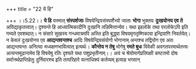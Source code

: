 +++
title = "22 ये हि"

+++
।।5.22।। **ये हि** यस्मात् **संस्पर्शजाः** विषयेन्द्रियसंस्पर्शेभ्यो
जाताः **भोगा** भुक्तयः **दुःखयोनय एव ते** अविद्याकृतत्वात्। दृश्यन्ते हि
आध्यात्मिकादीनि दुःखानि तन्निमित्तान्येव। यथा इहलोके तथा परलोकेऽपि इति
गम्यते एवशब्दात्। न संसारे सुखस्य गन्धमात्रमपि अस्ति इति बुद्ध्वा
विषयमृगतृष्णिकाया इन्द्रियाणि निवर्तयेत्। न केवलं दुःखयोनय एव
**आद्यन्तवन्तश्च** आदिः विषयेन्द्रियसंयोगो भोगानाम् अन्तश्च तद्वियोग एव
अतः आद्यन्तवन्तः अनित्याः मध्यक्षणभावित्वात् इत्यर्थः। **कौन्तेय न
तेषु** भोगेषु **रमते बुधः** विवेकी अवगतपरमार्थतत्त्वः अत्यन्तमूढानामेव
हि विषयेषु रतिः दृश्यते यथा पशुप्रभृतीनाम्।। अयं च श्रेयोमार्गप्रतिपक्षी
कष्टतमो दोषः सर्वानर्थप्राप्तिहेतुः दुर्निवारश्च इति तत्परिहारे
यत्नाधिक्यं कर्तव्यम् इत्याह भगवान्
